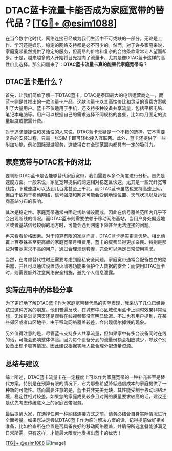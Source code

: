 # DTAC蓝卡流量卡能否成为家庭宽带的替代品？[[TG💪+ @esim1088](https://t.me/s/esim1088)]

在当今数字化时代，网络连接已经成为我们生活中不可或缺的一部分。无论是工作、学习还是娱乐，稳定的网络支持都是必不可少的。然而，对于许多家庭来说，家庭宽带虽然提供了稳定的服务，但高昂的价格和复杂的合约条款常常让人望而却步。于是，越来越多的人开始将目光投向了流量卡，尤其是像DTAC蓝卡这样的高性价比选择。那么问题来了：**DTAC蓝卡流量卡真的能替代家庭宽带吗？**

## DTAC蓝卡是什么？

首先，让我们简单了解一下DTAC蓝卡。DTAC是泰国最大的电信运营商之一，而蓝卡则是其推出的一款流量卡产品。这款流量卡以其高性价比和灵活的资费方案吸引了大量用户。蓝卡不仅适用于手机，还支持多种设备共享流量，包括平板电脑、笔记本电脑等。用户可以根据自己的需求选择不同规格的套餐，比如每月固定的流量额度或按需计费。

对于追求便捷性和灵活性的人来说，DTAC蓝卡无疑是一个不错的选择。它不需要复杂的安装过程，只需一张SIM卡即可轻松接入互联网。此外，蓝卡还提供了一些附加功能，例如国际漫游服务，这使得它在全球范围内都具有一定的吸引力。

## 家庭宽带与DTAC蓝卡的对比

要判断DTAC蓝卡是否能够替代家庭宽带，我们需要从多个角度进行分析。首先是速度方面。一般来说，家庭宽带提供的网速相对稳定且快速，尤其是一些光纤宽带线路，下载速度可以达到几百兆甚至上千兆。而DTAC蓝卡虽然也支持高速上网，但由于依赖于移动网络，信号强度和网速可能会受到地理位置、天气状况以及运营商基站分布的影响。

其次是稳定性。家庭宽带通常由固定线路铺设而成，因此在信号覆盖范围内几乎不会出现断线的情况。而DTAC蓝卡则需要依赖于移动网络基站，当用户身处偏远地区或者基站信号较弱的地方时，可能会遇到网速下降甚至无法连接的问题。

再来看看价格因素。对于预算有限的家庭而言，DTAC蓝卡确实更具优势。相比动辄上百泰铢甚至更高额的家庭宽带月租费用，蓝卡的资费显得更加亲民。特别是那些对带宽需求不高的用户，通过合理规划套餐，完全可以满足日常使用需求。

当然，在考虑替代性时还需要考虑到隐私安全问题。家庭宽带通常会配备独立的路由器，并且可以通过设置防火墙等功能来保护个人数据的安全；而使用DTAC蓝卡时，则需要额外注意网络安全措施，避免个人信息泄露。

## 实际应用中的体验分享

为了更好地了解DTAC蓝卡作为家庭宽带替代品的实际表现，我采访了几位已经尝试过这种方案的朋友。他们普遍反映，在城市中心区域使用蓝卡上网时效果非常理想，无论是浏览网页还是观看在线视频都没有明显延迟。不过也有用户提到，在某些郊区或者山区地带，由于移动网络覆盖较差，会出现偶尔掉线的现象。

另外值得注意的是，尽管蓝卡支持多人共享流量，但如果家中有多台设备同时在线的话，可能会影响整体体验。因为每个设备分到的流量份额会相应减少，导致个别设备出现卡顿等情况。因此建议根据实际人数合理分配流量资源。

## 总结与建议

综上所述，DTAC蓝卡流量卡在一定程度上可以作为家庭宽带的一种补充甚至是替代方案。特别是在预算有限的情况下，它为那些希望降低通信成本的家庭提供了一种新的可能性。然而需要注意的是，蓝卡并非完美无缺，其性能受制于移动网络环境，稳定性相对较差。如果您的家庭成员较多且对网络质量要求较高的话，建议还是优先考虑传统意义上的家庭宽带服务。

最后提醒大家，在选择任何一种网络连接方式之前，请务必结合自身实际情况进行全面考量。如果您决定尝试DTAC蓝卡作为临时解决方案的话，记得提前做好相关准备，比如检查所在位置是否具备良好的移动网络覆盖，并确保所选套餐能够满足日常所需。只有这样，才能最大限度地发挥出蓝卡的优势！

[[TG💪+ @esim1088](https://t.me/s/esim1088) ![Image](https://i.postimg.cc/4NQfJmqS/Snipaste-2025-05-13-00-14-12.png)]